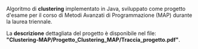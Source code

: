 Algoritmo di **clustering** implementato in Java, sviluppato come progetto d'esame per il corso di Metodi Avanzati di Programmazione (MAP) durante la laurea triennale.


La **descrizione** dettagliata del progetto è disponibile nel file:  
**"Clustering-MAP/Progetto_Clustering_MAP/Traccia_progetto.pdf"**.
